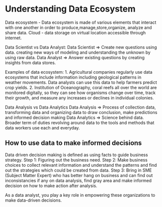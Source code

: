 # Understanding Data Ecosystem

Data ecosystem - Data ecosystem is made of various elements that interact with one another in order to produce,manage,store,organize, analyze and share data.
Cloud - data storage on virtual location accessible through internet.

Data Scientist vs Data Analyst:
    Data Scientist => Create new questions using data. creating new ways of modeling and understanding the unknown by using raw data.
    Data Analyst => Answer existing questions by creating insights from data stores.

Examples of data ecosystem:
    1. Agricultural companies regularly use data ecosystems that include information including geological patterns in weather movements. Data analysts can use this data to help farmers predict crop yields.
    2. Institution of Oceanography, coral reefs all over the world are monitored digitally, so they can see how organisms change over time, track their growth, and measure any increases or declines in individual colonies.

Data Analysis vs Data Analytics
    Data Analysis => Process of collection data, transforming data and organizing data to draw conclusion, make predictions and informed decision making
    Data Analytics => Science behind data. Broader term of duties revolving around data to the tools and methods that data workers use each and everyday.

## How to use data to make informed decisions

Data driven decision making is defined as using facts to guide business strategy.
Step 1: Figuring out the business need.
Step 2: Make business choices to collect relevant information and understand the patterns and find out the strategies which could be created from data.
Step 3: Bring in SME (Subject Matter Expert) who has better hang on business and can find out inconsistancies if any on data analysis, find gray area and make informed decision on how to make action after analysis.

As a data analyst, you play a key role in empowering these organizations to make data-driven decisions.
